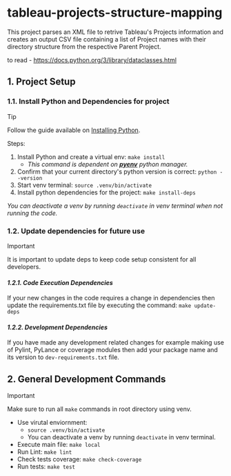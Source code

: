 # tableau-projects-structure-mapping
This project parses an XML file to retrive Tableau's Projects information and creates an output CSV file containing a list of Project names with their directory structure from the respective Parent Project.

to read - https://docs.python.org/3/library/dataclasses.html

## 1. Project Setup

### 1.1. Install Python and Dependencies for project
> [!TIP]
> Follow the guide available on [Installing Python](https://testdriven.io/blog/python-environments/).

Steps:
1. Install Python and create a virtual env: `make install`
    - _This command is dependent on [**pyenv**](https://github.com/pyenv/pyenv#installation) python manager._
2. Confirm that your current directory's python version is correct: `python --version`
3. Start venv terminal: `source .venv/bin/activate`
4. Install python dependencies for the project: `make install-deps`

_You can deactivate a venv by running `deactivate` in venv terminal when not running the code._


### 1.2. Update dependencies for future use
> [!IMPORTANT]
> It is important to update deps to keep code setup consistent for all developers.

#### _1.2.1. Code Execution Dependencies_
If your new changes in the code requires a change in dependencies then update the requirements.txt file by executing the command: `make update-deps`

#### _1.2.2. Development Dependencies_
If you have made any development related changes for example making use of Pylint, PyLance or coverage modules then add your package name and its version to `dev-requirements.txt` file.


## 2. General Development Commands
> [!IMPORTANT]
> Make sure to run all `make` commands in root directory using venv.

- Use virutal enviornment: 
    - `source .venv/bin/activate`
    - You can deactivate a venv by running `deactivate` in venv terminal.
- Execute main file: `make local`
- Run Lint: `make lint`
- Check tests coverage: `make check-coverage`
- Run tests: `make test`
